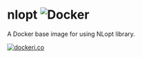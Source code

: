 # nlopt ![Docker](https://github.com/Ghokun/nlopt/workflows/Docker/badge.svg)
A Docker base image for using NLopt library.

[![dockeri.co](https://dockeri.co/image/ghokun/nlopt)](https://hub.docker.com/r/ghokun/nlopt)
